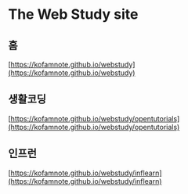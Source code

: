 # The Web Study site

## 홈

[https://kofamnote.github.io/webstudy](https://kofamnote.github.io/webstudy)

## 생활코딩

[https://kofamnote.github.io/webstudy/opentutorials](https://kofamnote.github.io/webstudy/opentutorials)

## 인프런

[https://kofamnote.github.io/webstudy/inflearn](https://kofamnote.github.io/webstudy/inflearn)
